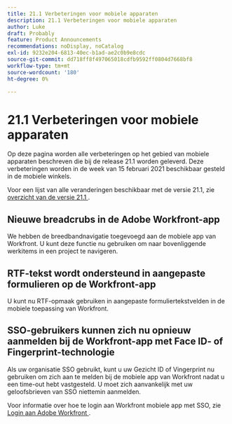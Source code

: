 ```yaml
---
title: 21.1 Verbeteringen voor mobiele apparaten
description: 21.1 Verbeteringen voor mobiele apparaten
author: Luke
draft: Probably
feature: Product Announcements
recommendations: noDisplay, noCatalog
exl-id: 9232e204-6813-40ec-b1ad-ae2c0b9e8cdc
source-git-commit: dd718ff8f497065018cdfb9592ff0804d7668bf8
workflow-type: tm+mt
source-wordcount: '180'
ht-degree: 0%

---
```


# 21.1 Verbeteringen voor mobiele apparaten

Op deze pagina worden alle verbeteringen op het gebied van mobiele apparaten beschreven die bij de release 21.1 worden geleverd. Deze verbeteringen worden in de week van 15 februari 2021 beschikbaar gesteld in de mobiele winkels.

Voor een lijst van alle veranderingen beschikbaar met de versie 21.1, zie [&#x200B; overzicht van de versie 21.1 &#x200B;](../../../product-announcements/product-releases/21.1-release-activity/21-1-release-overview.md).

## Nieuwe breadcrubs in de Adobe Workfront-app

We hebben de breedbandnavigatie toegevoegd aan de mobiele app van Workfront. U kunt deze functie nu gebruiken om naar bovenliggende werkitems in een project te navigeren.

## RTF-tekst wordt ondersteund in aangepaste formulieren op de Workfront-app

U kunt nu RTF-opmaak gebruiken in aangepaste formuliertekstvelden in de mobiele toepassing van Workfront.

## SSO-gebruikers kunnen zich nu opnieuw aanmelden bij de Workfront-app met Face ID- of Fingerprint-technologie

Als uw organisatie SSO gebruikt, kunt u uw Gezicht ID of Vingerprint nu gebruiken om zich aan te melden bij de mobiele app van Workfront nadat u een time-out hebt vastgesteld. U moet zich aanvankelijk met uw geloofsbrieven van SSO niettemin aanmelden.

Voor informatie over hoe te login aan Workfront mobiele app met SSO, zie [&#x200B; Login aan Adobe Workfront &#x200B;](../../../workfront-basics/manage-your-account-and-profile/managing-your-workfront-account/log-in-to-workfront.md).
